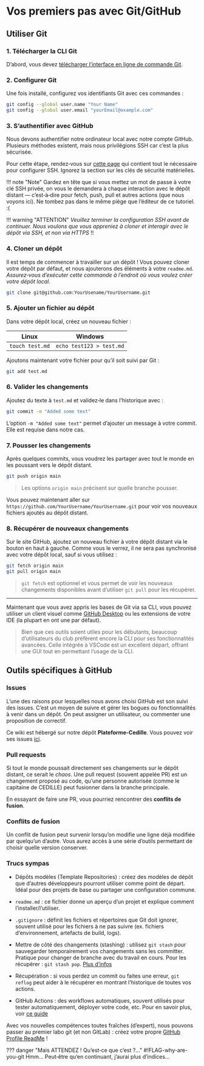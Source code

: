 # Vos premiers pas avec Git/GitHub

## Utiliser Git

### 1. Télécharger la CLI Git

D’abord, vous devez [télécharger l’interface en ligne de commande
Git](https://git-scm.com/downloads).

### 2. Configurer Git

Une fois installé, configurez vos identifiants Git avec ces commandes :

```bash
git config --global user.name "Your Name"
git config --global user.email "yourEmail@example.com"
```

### 3. S’authentifier avec GitHub

Nous devons authentifier notre ordinateur local avec notre compte GitHub.
Plusieurs méthodes existent, mais nous privilégions SSH car c’est la plus
sécurisée.

Pour cette étape, rendez‑vous sur [cette
page](https://docs.github.com/en/authentication/connecting-to-github-with-ssh/generating-a-new-ssh-key-and-adding-it-to-the-ssh-agent)
qui contient tout le nécessaire pour configurer SSH. Ignorez la section sur les
clés de sécurité matérielles.

!!! note "Note"
    Gardez en tête que si vous mettez un mot de passe à votre clé SSH privée, on
    vous le demandera à chaque interaction avec le dépôt distant — c’est‑à‑dire pour
    fetch, push, pull et autres actions (que nous voyons ici). Ne tombez pas dans le
    même piège que l’éditeur de ce tutoriel. :(

!!! warning "ATTENTION"
    _Veuillez terminer la configuration SSH avant de continuer. Nous voulons que
    vous appreniez à cloner et interagir avec le dépôt via SSH, et non via HTTPS_ !!

### 4. Cloner un dépôt

Il est temps de commencer à travailler sur un dépôt ! Vous pouvez cloner votre
dépôt par défaut, et nous ajouterons des éléments à votre `readme.md`.
_Assurez‑vous d’exécuter cette commande à l’endroit où vous voulez créer votre
dépôt local_.

``` bash
git clone git@github.com:YourUsename/YourUsername.git
```

### 5. Ajouter un fichier au dépôt

Dans votre dépôt local, créez un nouveau fichier :

|Linux|Windows|
|-----|-------|
|`touch test.md`|`echo test123 > test.md`|

Ajoutons maintenant votre fichier pour qu’il soit suivi par Git :

```bash
git add test.md
```

### 6. Valider les changements

Ajoutez du texte à `test.md` et validez‑le dans l’historique avec :

```bash
git commit -m "Added some text"
```

L’option `-m "Added some text"` permet d’ajouter un message à votre commit. Elle
est requise dans notre cas.

### 7. Pousser les changements

Après quelques commits, vous voudrez les partager avec tout le monde en les
poussant vers le dépôt distant.

```bash
git push origin main
```

> Les options `origin main` précisent sur quelle branche pousser.

Vous pouvez maintenant aller sur
`https://github.com/YourUsername/YourUsername.git` pour voir vos nouveaux
fichiers ajoutés au dépôt distant.

### 8. Récupérer de nouveaux changements

Sur le site GitHub, ajoutez un nouveau fichier à votre dépôt distant via le
bouton en haut à gauche. Comme vous le verrez, il ne sera pas synchronisé avec
votre dépôt local, sauf si vous utilisez :

``` bash
git fetch origin main
git pull origin main
```

> `git fetch` est optionnel et vous permet de voir les nouveaux changements
> disponibles avant d’utiliser `git pull` pour les récupérer.

---

Maintenant que vous avez appris les bases de Git via sa CLI, vous pouvez
utiliser un client visuel comme [GitHub
Desktop](https://desktop.github.com/download/) ou les extensions de votre IDE
(la plupart en ont une par défaut).

> Bien que ces outils soient utiles pour les débutants, beaucoup d’utilisateurs
> du club préfèrent encore la CLI pour ses fonctionnalités avancées. Celle
> intégrée à VSCode est un excellent départ, offrant une GUI tout en permettant
> l’usage de la CLI.

## Outils spécifiques à GitHub

### Issues

L’une des raisons pour lesquelles nous avons choisi GitHub est son suivi des
issues. C’est un moyen de suivre et gérer les bogues ou fonctionnalités à venir
dans un dépôt. On peut assigner un utilisateur, ou commenter une proposition de
correctif.

Ce wiki est hébergé sur notre dépôt **Plateforme-Cedille**. Vous pouvez voir ses
issues [ici](https://github.com/ClubCedille/Plateforme-Cedille/issues).

### Pull requests

Si tout le monde poussait directement ses changements sur le dépôt distant, ce
serait le _chaos_. Une pull request (souvent appelée PR) est un changement
proposé au code, qu’une personne autorisée (comme le capitaine de CEDILLE) peut
fusionner dans la branche principale.

En essayant de faire une PR, vous pourriez rencontrer des **conflits de
fusion**.

### Conflits de fusion

Un conflit de fusion peut survenir lorsqu’on modifie une ligne déjà modifiée par
quelqu’un d’autre. Vous aurez accès à une série d’outils permettant de choisir
quelle version conserver.

### Trucs sympas

- Dépôts modèles (Template Repositories) : créez des modèles de dépôt que
  d’autres développeurs pourront utiliser comme point de départ. Idéal pour des
  projets de base ou partager une configuration commune.

- `readme.md` : ce fichier donne un aperçu d’un projet et explique comment
  l’installer/l’utiliser.

- `.gitignore` : définit les fichiers et répertoires que Git doit ignorer,
  souvent utilisé pour les fichiers à ne pas suivre (ex. fichiers
  d’environnement, artefacts de build, logs).

- Mettre de côté des changements (stashing) : utilisez `git stash` pour
  sauvegarder temporairement vos changements sans les committer. Pratique pour
  changer de branche avec du travail en cours. Pour les récupérer : `git stash
  pop`. [Plus d’infos](https://git-scm.com/docs/git-stash)

- Récupération : si vous perdez un commit ou faites une erreur, `git reflog`
  peut aider à le récupérer en montrant l’historique de toutes vos actions.

- GitHub Actions : des workflows automatiques, souvent utilisés pour tester
  automatiquement, déployer votre code, etc. Pour en savoir plus, voir [ce
  guide](../learn-github-actions/)

Avec vos nouvelles compétences toutes fraîches (d’expert), nous pouvons passer
au premier labo git (et non GitLab) : créez votre propre [GitHub Profile
ReadMe](github_profile.md) !

??? danger "Mais ATTENDEZ ! Qu’est‑ce que c’est ?..."
    #!FLAG-why-are-you-git
    Hmm... Peut‑être qu’en continuant, j’aurai plus d’indices…
